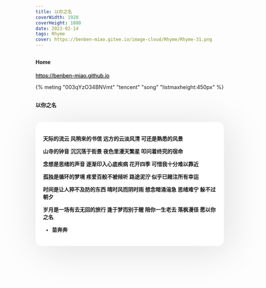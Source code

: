 ```yaml
---
title: 以你之名
coverWidth: 1920
coverHeight: 1080
date: 2022-02-14
tags: Rhyme
cover: https://benben-miao.gitee.io/image-cloud/Rhyme/Rhyme-31.png
---
```


<!-- <div style="background-color: #eeeeee; width: 120px; padding:5px 20px; border-radius: 3px;">Read More</div> -->
<!-- more -->

## 
#### Home
<div class="card">
  <a href="https://benben-miao.github.io" style="text-shadow: 1px 1px 3px #888;">https://benben-miao.github.io</a>
</div>

{% meting "003qYzO34BNVmt" "tencent" "song" "listmaxheight:450px" %}

## 
#### 以你之名
<br/>
<div class="rhyme">

天际的流云
风稍来的书信
远方的云淡风清
可还是熟悉的风景

山寺的钟音
沉沉荡于街景
夜色里漫天繁星
叩问着终究的宿命

念想是思绪的声音
逐渐印入心底疾病
花开四季
可惜我十分难以靠近

孤独是循环的梦境
疼爱百般不被倾听
路途泥泞
似乎已赌注所有幸运

时间是让人猝不及防的东西
晴时风而阴时雨
想念暗涌湍急
思绪难宁
躲不过朝夕

岁月是一场有去无回的旅行
逢于梦而别于醒
陪你一生老去
落枫漫径
愿以你之名

- 苗奔奔
</div>

<style>
.rhyme {
  border-radius: 17px;
  background: #ffffff;
  box-shadow:  9px 9px 100px #dedede,
              -9px -9px 100px #ffffff;
  padding: 20px;
  font-family: 'YouYuan';
  font-weight: bold;
  font-size: 1.0em;
}
</style>
